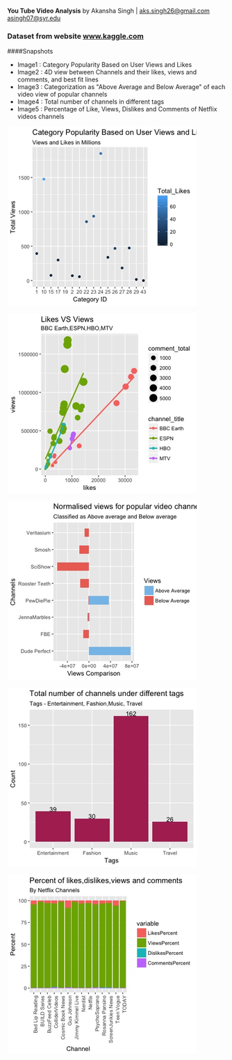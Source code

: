 **You Tube Video Analysis** 
by Akansha Singh | aks.singh26@gmail.com asingh07@syr.edu
### Dataset from website www.kaggle.com
####Snapshots
- Image1 : Category Popularity Based on User Views and Likes
- Image2 : 4D view between Channels and their likes, views and comments, and best fit lines
- Image3 : Categorization as "Above Average and Below Average" of each video view of popular channels
- Image4 : Total number of channels in different tags
- Image5 : Percentage of Like, Views, Dislikes and Comments of Netflix videos channels
<p float="left">
<img src="Resources/Graph1.jpeg" />
</p>
<p float="left">
<img src="Resources/Graph2.jpeg" />
</p>
<p float="left">
<img src="Resources/Graph3.jpeg" />
</p>
<p float="left">
<img src="Resources/Graph4.jpeg" />
</p>
<p float="left">
<img src="Resources/Graph5.jpeg" />
</p>
